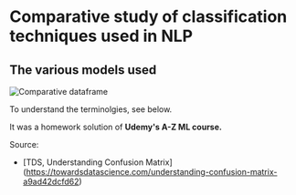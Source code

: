 # Comparative study of classification techniques used in NLP


## The various models used

![Comparative dataframe](/nlp.PNG)

To understand the terminolgies, see below.

It was a homework solution of **Udemy's A-Z ML course.**

Source: 
- [TDS, Understanding Confusion Matrix] (https://towardsdatascience.com/understanding-confusion-matrix-a9ad42dcfd62)